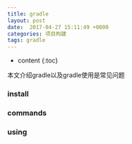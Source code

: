 ```yaml
---
title: gradle
layout: post
date:  2017-04-27 15:11:49 +0800 
categories: 项目构建
tags: gradle
---
```



* content
{:toc}


本文介绍gradle以及gradle使用是常见问题



### install

### commands

### using
